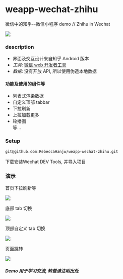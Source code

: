 # weapp-wechat-zhihu

微信中的知乎--微信小程序 demo // Zhihu in Wechat

![](images/v_index.png)

### description
- 界面及交互设计来自知乎 Android 版本
- _工具_: [微信 web 开发者工具](https://mp.weixin.qq.com/debug/wxadoc/dev/devtools/download.html?t=1477579747265)
- _数据_: 没有开放 API, 所以使用伪造本地数据

#### 功能及使用的组件等
* 列表式渲染数据
* 自定义顶部 tabbar
* 下拉刷新
* 上拉加载更多
* 轮播图
<br/>等...

### Setup

```
git@github.com:RebeccaHanjw/weapp-wechat-zhihu.git
```
下载安装Wechat DEV Tools, 并导入项目

### 演示

首页下拉刷新等

![](images/index_scroll.gif)

底部 tab 切换

![](images/bottom_tab.gif)

顶部自定义 tab 切换

![](images/top_tab.gif)

页面跳转

![](images/navigation.gif)


##### Demo 用于学习交流, 转载请注明出处






